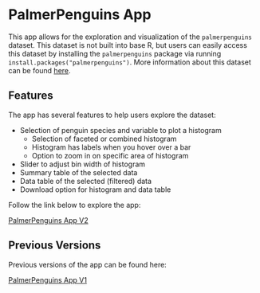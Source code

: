 # PalmerPenguins App

This app allows for the exploration and visualization of the `palmerpenguins` dataset. This dataset is not built into base R, but users can easily access this dataset by installing the `palmerpenguins` package via running `install.packages("palmerpenguins")`. More information about this dataset can be found [here](https://allisonhorst.github.io/palmerpenguins/). 

## Features
The app has several features to help users explore the dataset:

- Selection of penguin species and variable to plot a histogram
  - Selection of faceted or combined histogram
  - Histogram has labels when you hover over a bar
  - Option to zoom in on specific area of histogram
- Slider to adjust bin width of histogram
- Summary table of the selected data
- Data table of the selected (filtered) data
- Download option for histogram and data table

Follow the link below to explore the app:

[PalmerPenguins App V2](https://akim2000.shinyapps.io/PalmerPenguinsAppV2/)

## Previous Versions
Previous versions of the app can be found here:

[PalmerPenguins App V1](https://akim2000.shinyapps.io/PalmerPenguinsApp/)